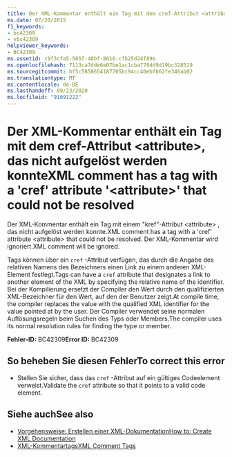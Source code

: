 ```yaml
---
title: Der XML-Kommentar enthält ein Tag mit dem cref-Attribut <attribute>, das nicht aufgelöst werden konnte
ms.date: 07/20/2015
f1_keywords:
- bc42309
- vbc42309
helpviewer_keywords:
- BC42309
ms.assetid: c9f3cfa5-565f-48bf-8616-cfb25d24f89e
ms.openlocfilehash: 7113ca7dde6e07be1ac1cba778dd9d19bc328519
ms.sourcegitcommit: bf5c5850654187705bc94cc40ebfb62fe346ab02
ms.translationtype: MT
ms.contentlocale: de-DE
ms.lasthandoff: 09/23/2020
ms.locfileid: "91091222"
---
```

# <a name="xml-comment-has-a-tag-with-a-cref-attribute-attribute-that-could-not-be-resolved"></a><span data-ttu-id="1a794-102">Der XML-Kommentar enthält ein Tag mit dem cref-Attribut \<attribute>, das nicht aufgelöst werden konnte</span><span class="sxs-lookup"><span data-stu-id="1a794-102">XML comment has a tag with a 'cref' attribute '\<attribute>' that could not be resolved</span></span>

<span data-ttu-id="1a794-103">Der XML-Kommentar enthält ein Tag mit einem "kref"-Attribut \<attribute> , das nicht aufgelöst werden konnte.</span><span class="sxs-lookup"><span data-stu-id="1a794-103">XML comment has a tag with a 'cref' attribute \<attribute> that could not be resolved.</span></span> <span data-ttu-id="1a794-104">Der XML-Kommentar wird ignoriert.</span><span class="sxs-lookup"><span data-stu-id="1a794-104">XML comment will be ignored.</span></span>  
  
 <span data-ttu-id="1a794-105">Tags können über ein `cref` -Attribut verfügen, das durch die Angabe des relativen Namens des Bezeichners einen Link zu einem anderen XML-Element festlegt.</span><span class="sxs-lookup"><span data-stu-id="1a794-105">Tags can have a `cref` attribute that designates a link to another element of the XML by specifying the relative name of the identifier.</span></span> <span data-ttu-id="1a794-106">Bei der Kompilierung ersetzt der Compiler den Wert durch den qualifizierten XML-Bezeichner für den Wert, auf den der Benutzer zeigt.</span><span class="sxs-lookup"><span data-stu-id="1a794-106">At compile time, the compiler replaces the value with the qualified XML identifier for the value pointed at by the user.</span></span> <span data-ttu-id="1a794-107">Der Compiler verwendet seine normalen Auflösungsregeln beim Suchen des Typs oder Members.</span><span class="sxs-lookup"><span data-stu-id="1a794-107">The compiler uses its normal resolution rules for finding the type or member.</span></span>  
  
 <span data-ttu-id="1a794-108">**Fehler-ID:** BC42309</span><span class="sxs-lookup"><span data-stu-id="1a794-108">**Error ID:** BC42309</span></span>  
  
## <a name="to-correct-this-error"></a><span data-ttu-id="1a794-109">So beheben Sie diesen Fehler</span><span class="sxs-lookup"><span data-stu-id="1a794-109">To correct this error</span></span>  
  
- <span data-ttu-id="1a794-110">Stellen Sie sicher, dass das `cref` -Attribut auf ein gültiges Codeelement verweist.</span><span class="sxs-lookup"><span data-stu-id="1a794-110">Validate the `cref` attribute so that it points to a valid code element.</span></span>  
  
## <a name="see-also"></a><span data-ttu-id="1a794-111">Siehe auch</span><span class="sxs-lookup"><span data-stu-id="1a794-111">See also</span></span>

- [<span data-ttu-id="1a794-112">Vorgehensweise: Erstellen einer XML-Dokumentation</span><span class="sxs-lookup"><span data-stu-id="1a794-112">How to: Create XML Documentation</span></span>](../programming-guide/program-structure/how-to-create-xml-documentation.md)
- [<span data-ttu-id="1a794-113">XML-Kommentartags</span><span class="sxs-lookup"><span data-stu-id="1a794-113">XML Comment Tags</span></span>](../language-reference/xmldoc/index.md)
